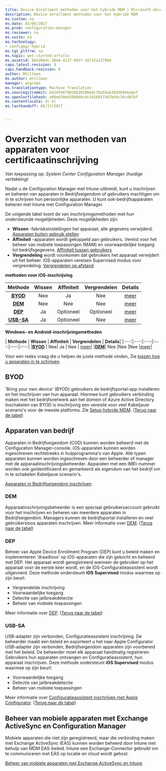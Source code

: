```yaml
---
title: Device Enrollment methoden voor het hybride MDM | Microsoft-documenten
description: Device enrollment methoden voor het hybride MDM
ms.custom: na
ms.date: 03/05/2017
ms.prod: configuration-manager
ms.reviewer: na
ms.suite: na
ms.technology:
- configmgr-hybrid
ms.tgt_pltfrm: na
ms.topic: get-started-article
ms.assetid: b81d06dc-3844-4117-9937-16732a227994
caps.latest.revision: 9
caps.handback.revision: 0
author: Mtillman
ms.author: mtillman
manager: angrobe
ms.translationtype: Machine Translation
ms.sourcegitcommit: 6424fb07802b62820b4dc78a58ab30d3b956abef
ms.openlocfilehash: e09e639e939b846cdc162681f9d7bd4c39cd6fbf
ms.contentlocale: nl-nl
ms.lasthandoff: 05/17/2017


---
```

# <a name="overview-of-device-enrollment-methods"></a>Overzicht van methoden van apparaten voor certificaatinschrijving

*Van toepassing op: System Center Configuration Manager (huidige vertakking)*

Nadat u de Configuration Manager met Intune uitbreidt, kunt u inschrijven en beheren van apparaten in Bedrijfseigendom of gebruikers machtigen om in te schrijven hun persoonlijke apparaten. U kunt ook-bedrijfsapparaten beheren met Intune met Configuration Manager.

De volgende tabel toont de van inschrijvingsmethoden met hun ondersteunde mogelijkheden. Deze mogelijkheden zijn:
- **Wissen** -fabrieksinstellingen het apparaat, alle gegevens verwijderd. [Apparaten buiten gebruik stellen](../deploy-use/wipe-lock-reset-devices.md)
- **Affiniteit** -apparaten wordt gekoppeld aan gebruikers. Vereist voor het beheer van mobiele toepassingen (MAM) en voorwaardelijke toegang tot bedrijfsgegevens. [Affiniteit tussen gebruikers](../deploy-use/user-affinity-for-hybrid-managed-devices.md)
- **Vergrendeling** wordt voorkomen dat gebruikers het apparaat verwijdert uit het beheer. iOS-apparaten vereisen Supervised modus voor vergrendeling. [Vergrendelen op afstand](../deploy-use/wipe-lock-reset-devices.md#remote-lock)

**methoden voor iOS-inschrijving**

| **Methode** |    **Wissen** |    **Affiniteit**    |    **Vergrendelen** | **Details** |
|:---:|:---:|:---:|:---:|:---:|
|**[BYOD](#byod)** | Nee|    Ja |    Nee | [meer](../deploy-use/enable-platform-enrollment.md)|
|**[DEM](#dem)**|    Nee |Nee |Nee    | [meer](../deploy-use/enroll-devices-with-device-enrollment-manager.md)|
|**[DEP](#dep)**|    Ja |    Optioneel |    Optioneel|[meer](../deploy-use/ios-device-enrollment-program-for-hybrid.md)|
|**[USB-SA](#usb-sa)**|    Ja |    Optioneel |    Nee| [meer](../deploy-use/ios-hybrid-enrollment-using-apple-configurator.md)|

**Windows- en Android-inschrijvingsmethoden**

| **Methode** |    **Wissen** |    **Affiniteit**    |    **Vergrendelen** | **Details**|
|:---:|:---:|:---:|:---:|:---:|:---:|
|**[BYOD](#byod)** | Nee|    Ja |    Nee | [meer](../deploy-use/enroll-hybrid-windows.md)|
|**[DEM](#dem)**|    Nee |Nee |Nee    |[meer](../deploy-use/enroll-devices-with-device-enrollment-manager.md)|

Voor een reeks vraag die u helpen de juiste methode vinden, Zie [kiezen hoe u apparaten in te schrijven](/intune/get-started/choose-how-to-enroll-devices1).

## <a name="byod"></a>BYOD
'Bring your own device' (BYOD) gebruikers de bedrijfsportal-app installeren en het inschrijven van hun apparaat. Hiermee kunt gebruikers verbinding maken met het bedrijfsnetwerk aan het domein of Azure Active Directory. Inschakelen van BYOD is inschrijving een vereiste voor veel Kabeljauw scenario's voor de meeste platforms. Zie [Setup hybride MDM](../deploy-use/setup-hybrid-mdm.md). ([Terug naar de tabel](#overview-of-device-enrollment-methods))

## <a name="corporate-owned-devices"></a>Apparaten van bedrijf
Apparaten in Bedrijfseigendom (COD) kunnen worden beheerd met de Configuration Manager-console. iOS-apparaten kunnen worden ingeschreven rechtstreeks in hulpprogramma's van Apple. Alle typen apparaten kunnen worden ingeschreven door een beheerder of manager met de apparaatinschrijvingsbeheerder. Apparaten met een IMEI-nummer worden ook geïdentificeerd en gemarkeerd als eigendom van het bedrijf om in te schakelen Kabeljauw scenario's.

[Apparaten in Bedrijfseigendom inschrijven](../deploy-use/enroll-company-owned-devices.md)

### <a name="dem"></a>DEM
Apparaatinschrijvingsbeheerder is een speciaal gebruikersaccount gebruikt voor het inschrijven en beheren van meerdere apparaten in Bedrijfseigendom. Managers kunnen de bedrijfsportal installeren en veel gebruikersloos apparaten inschrijven. Meer informatie over [DEM](../deploy-use/enroll-devices-with-device-enrollment-manager.md). ([Terug naar de tabel](#overview-of-device-enrollment-methods))

### <a name="dep"></a>DEP
Beheer van Apple Device Enrollment Program (DEP) kunt u beleid maken en implementeren 'draadloos' op iOS-apparaten die zijn gekocht en beheerd met DEP. Het apparaat wordt geregistreerd wanneer de gebruiker op het apparaat voor de eerste keer wordt, en de iOS-Configuratieassistent wordt uitgevoerd. Deze methode ondersteunt **iOS Supervised** modus waarmee op zijn beurt:
  -    Vergrendelde inschrijving
  -    Voorwaardelijke toegang
  -    Detectie van jailbreakdetectie
  -    Beheer van mobiele toepassingen

Meer informatie over [DEP](../deploy-use/ios-device-enrollment-program-for-hybrid.md). ([Terug naar de tabel](#overview-of-device-enrollment-methods))

### <a name="usb-sa"></a>USB-SA
USB-adapter zijn verbonden, Configuratieassistent inschrijving. De beheerder maakt een beleid en exporteert u het naar Apple Configurator. USB-adapter zijn verbonden, Bedrijfseigendom apparaten zijn voorbereid met het beleid. De beheerder moet elk apparaat handmatig registreren. Gebruikers hun apparaten ontvangen en Configuratieassistent, hun apparaat inschrijven. Deze methode ondersteunt **iOS Supervised** modus waarmee op zijn beurt:
  -    Voorwaardelijke toegang
  -    Detectie van jailbreakdetectie
  -    Beheer van mobiele toepassingen

Meer informatie over [Configuratieassistent inschrijven met Apple Configurator](../deploy-use/ios-hybrid-enrollment-using-apple-configurator.md). ([Terug naar de tabel](#overview-of-device-enrollment-methods))

## <a name="mobile-device-management-with-exchange-activesync-and-configuration-manager"></a>Beheer van mobiele apparaten met Exchange ActiveSync en Configuration Manager
Mobiele apparaten die niet zijn geregistreerd, maar die verbinding maken met Exchange ActiveSync (EAS) kunnen worden beheerd door Intune met behulp van MDM EAS-beleid. Intune een Exchange-Connector gebruikt om te communiceren met EAS op locatie en cloud wordt gehost.

[Beheer van mobiele apparaten met Exchange ActiveSync en Intune](../deploy-use/manage-mobile-devices-with-exchange-activesync.md)

